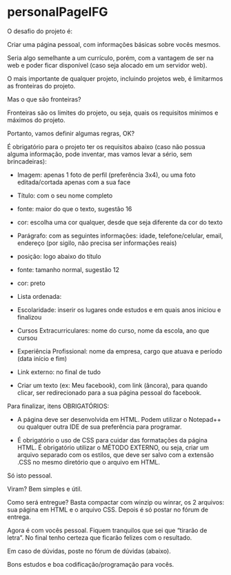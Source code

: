 # personalPageIFG
O desafio do projeto é:

Criar uma página pessoal, com informações básicas sobre vocês mesmos. 

Seria algo semelhante a um currículo, porém, com a vantagem de ser na web e poder ficar disponível (caso seja alocado em um servidor web).

O mais importante de qualquer projeto, incluindo projetos web, é limitarmos as fronteiras do projeto.

Mas o que são fronteiras?

Fronteiras são os limites do projeto, ou seja, quais os requisitos mínimos e máximos do projeto. 

Portanto, vamos definir algumas regras, OK?

É obrigatório para o projeto ter os requisitos abaixo (caso não possua alguma informação, pode inventar, mas vamos levar a sério, sem brincadeiras):

- Imagem: apenas 1 foto de perfil (preferência 3x4), ou uma foto editada/cortada apenas com a sua face

- Título: com o seu nome completo

* fonte: maior do que o texto, sugestão 16

* cor: escolha uma cor qualquer, desde que seja diferente da cor do texto

- Parágrafo: com as seguintes informações: idade, telefone/celular, email, endereço (por sigilo, não precisa ser informações reais)

* posição: logo abaixo do título

* fonte: tamanho normal, sugestão 12

* cor: preto

- Lista ordenada: 

* Escolaridade: inserir os lugares onde estudos e em quais anos iniciou e finalizou

* Cursos Extracurriculares: nome do curso, nome da escola, ano que cursou

* Experiência Profissional: nome da empresa, cargo que atuava e período (data início e fim)

- Link externo: no final de tudo

* Criar um texto (ex: Meu facebook), com link (âncora), para quando clicar, ser redirecionado para a sua página pessoal do facebook.

Para finalizar, itens OBRIGATÓRIOS:

- A página deve ser desenvolvida em HTML. Podem utilizar o Notepad++ ou qualquer outra IDE de sua preferência para programar.

- É obrigatório o uso de CSS para cuidar das formatações da página HTML. É obrigatório utilizar o MÉTODO EXTERNO, ou seja, criar um arquivo separado com os estilos, que deve ser salvo com a extensão .CSS no mesmo diretório que o arquivo em HTML.

Só isto pessoal.

Viram? Bem simples e útil.


Como será entregue?
Basta compactar com winzip ou winrar, os 2 arquivos: sua página em HTML e o arquivo CSS.
Depois é só postar no fórum de entrega.

Agora é com vocês pessoal.
Fiquem tranquilos que sei que “tirarão de letra”.
No final tenho certeza que ficarão felizes com o resultado.

Em caso de dúvidas, poste no fórum de dúvidas (abaixo).

Bons estudos e boa codificação/programação para vocês.